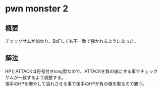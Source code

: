 # pwn monster 2
## 概要  
チェックサムが加わり、BoFしても不一致で弾かれるようになった。  
## 解法
HPとATTACKは符号付きlong型なので、ATTACKを負の値にする事でチェックサムが一致するよう調整する。   
相手のHPを増やして溢れさせる事で相手のHPが負の値を取るので勝つ。  